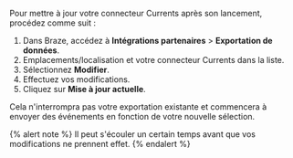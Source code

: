 Pour mettre à jour votre connecteur Currents après son lancement, procédez comme suit :

1. Dans Braze, accédez à **Intégrations partenaires** > **Exportation de données**.
2. Emplacements/localisation et votre connecteur Currents dans la liste.
3. Sélectionnez <i class="fas fa-pencil"></i> **Modifier**.
4. Effectuez vos modifications.
5. Cliquez sur **Mise à jour actuelle**.

Cela n'interrompra pas votre exportation existante et commencera à envoyer des événements en fonction de votre nouvelle sélection.

{% alert note %}
Il peut s'écouler un certain temps avant que vos modifications ne prennent effet.
{% endalert %}